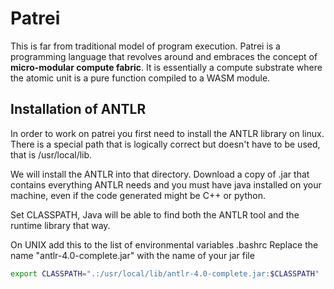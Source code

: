 # Patrei

This is far from traditional model of program execution. Patrei is a programming language that revolves around and embraces the concept of **micro-modular compute fabric**. It is essentially a compute substrate where the atomic unit is a pure function compiled to a WASM module.

## Installation of ANTLR

In order to work on patrei you first need to install the ANTLR library on linux. There is a special path that is logically correct but doesn't have to be used, that is /usr/local/lib.

We will install the ANTLR into that directory. Download a copy of .jar that contains everything ANTLR needs and you must have java installed on your machine, even if the code generated might be C++ or python.

Set CLASSPATH, Java will be able to find both the ANTLR tool and the runtime library that way.

On UNIX add this to the list of environmental variables .bashrc
Replace the name "antlr-4.0-complete.jar" with the name of your jar file

```bash
export CLASSPATH=".:/usr/local/lib/antlr-4.0-complete.jar:$CLASSPATH"
```
